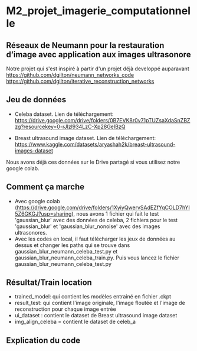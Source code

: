 # M2_projet_imagerie_computationnelle
## Réseaux de Neumann pour la restauration d’image avec application aux images ultrasonore

Notre projet qui s'est inspiré à partir d'un projet déjà developpé auparavant
https://github.com/dgilton/neumann_networks_code  
https://github.com/dgilton/iterative_reconstruction_networks

## Jeu de données
- Celeba dataset. Lien de téléchargement: 
https://drive.google.com/drive/folders/0B7EVK8r0v71pTUZsaXdaSnZBZzg?resourcekey=0-rJlzl934LzC-Xp28GeIBzQ

- Breast ultrasound image dataset. Lien de téléchargement: 
https://www.kaggle.com/datasets/aryashah2k/breast-ultrasound-images-dataset 

Nous avons déjà ces données sur le Drive partagé si vous utilisez notre google colab.

## Comment ça marche
- Avec google colab (https://drive.google.com/drive/folders/1XyiyQwervSAdEZfYqCOLD7hYI5Z6GKGJ?usp=sharing), nous avons 1 fichier qui fait le test 'gaussian_blur' avec des données de celeba, 2 fichiers pour le test 'gaussian_blur' et 'gaussian_blur_nonoise' avec des images ultrasonores.
- Avec les codes en local, il faut télécharger les jeux de données au dessus et changer les paths qui se trouve dans gaussian_blur_neumann_celeba_test.py et gaussian_blur_neumann_celeba_train.py. Puis vous lancez le fichier gaussian_blur_neumann_celeba_test.py

## Résultat/Train location
- trained_model: qui contient les modèles entrainé en fichier .ckpt
- result_test: qui contient l'image originale, l'image floutée et l'image de reconstruction pour chaque image entrée
- ui_dataset : contient le dataset de Breast ultrasound image dataset
- img_align_celeba = contient le dataset de celeb_a

## Explication du code
